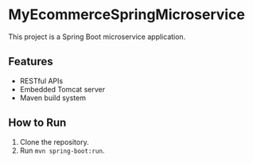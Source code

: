 
# MyEcommerceSpringMicroservice

This project is a Spring Boot microservice application.

## Features
- RESTful APIs
- Embedded Tomcat server
- Maven build system

## How to Run
1. Clone the repository.
2. Run `mvn spring-boot:run`.

